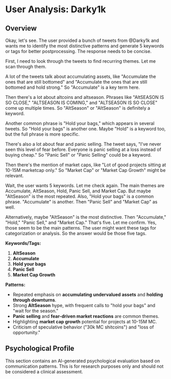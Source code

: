# User Analysis: Darky1k

## Overview

<think>
Okay, let's see. The user provided a bunch of tweets from @Darky1k and wants me to identify the most distinctive patterns and generate 5 keywords or tags for better postprocessing. The response needs to be concise.

First, I need to look through the tweets to find recurring themes. Let me scan through them. 

A lot of the tweets talk about accumulating assets, like "Accumulate the ones that are still bottomed" and "Accumulate the ones that are still bottomed and hold strong." So "Accumulate" is a key term here.

Then there's a lot about altcoins and altseason. Phrases like "AltSEASON IS SO CLOSE," "ALTSEASON IS COMING," and "ALTSEASON IS SO CLOSE" come up multiple times. So "AltSeason" or "AltSeason" is definitely a keyword.

Another common phrase is "Hold your bags," which appears in several tweets. So "Hold your bags" is another one. Maybe "Hold" is a keyword too, but the full phrase is more specific.

There's also a lot about fear and panic selling. The tweet says, "I've never seen this level of fear before. Everyone is panic selling at a loss instead of buying cheap." So "Panic Sell" or "Panic Selling" could be a keyword.

Then there's the mention of market caps, like "Lot of good projects sitting at 10-15M marketcap only." So "Market Cap" or "Market Cap Growth" might be relevant.

Wait, the user wants 5 keywords. Let me check again. The main themes are Accumulate, AltSeason, Hold, Panic Sell, and Market Cap. But maybe "AltSeason" is the most repeated. Also, "Hold your bags" is a common phrase. "Accumulate" is another. Then "Panic Sell" and "Market Cap" as well.

Alternatively, maybe "AltSeason" is the most distinctive. Then "Accumulate," "Hold," "Panic Sell," and "Market Cap." That's five. Let me confirm. Yes, those seem to be the main patterns. The user might want these tags for categorization or analysis. So the answer would be those five tags.
</think>

**Keywords/Tags:**  
1. **AltSeason**  
2. **Accumulate**  
3. **Hold your bags**  
4. **Panic Sell**  
5. **Market Cap Growth**  

**Patterns:**  
- Repeated emphasis on **accumulating undervalued assets** and **holding through downturns**.  
- Strong **AltSeason** hype, with frequent calls to "hold your bags" and "wait for the season."  
- **Panic selling** and **fear-driven market reactions** are common themes.  
- Highlighting **market cap growth** potential for projects at 10-15M MC.  
- Criticism of speculative behavior ("30k MC shitcoins") and "loss of opportunity."

## Psychological Profile

This section contains an AI-generated psychological evaluation based on communication patterns. This is for research purposes only and should not be considered a clinical assessment.